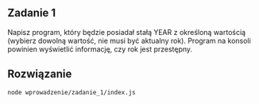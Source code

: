 ## Zadanie 1

Napisz program, który będzie posiadał stałą YEAR z określoną wartością (wybierz dowolną wartość, 
nie musi być aktualny rok). Program na konsoli powinien wyświetlić informację, czy rok jest przestępny.

## Rozwiązanie
```
node wprowadzenie/zadanie_1/index.js
```